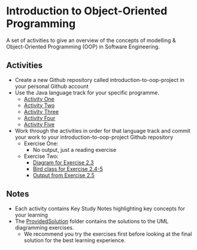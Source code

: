 # Introduction to Object-Oriented Programming
A set of activities to give an overview of the concepts of modelling &amp; Object-Oriented Programming (OOP) in Software Engineering.

## Activities
* Create a new Github repository called introduction-to-oop-project in your personal Github account
* Use the Java language track for your specific programme.
  * [Activity One](Exercises/activity_1.md)
  * [Activity Two](Exercises/activity_2.md)
  * [Activity Three](Exercises/activity_3.md)
  * [Activity Four](Exercises/activity_4.md)
  * [Activity Five](Exercises/activity_5.md)
* Work through the activities in order for that language track and commit your work to your introduction-to-oop-project Github repository
  * Exercise One:
    * No output, just a reading exercise
  * Exercise Two: 
    * [Diagram for Exercise 2.3](./Solutions/Exercise%202.3.jpg)
    * [Bird class for Exercise 2.4-5](./src/main/java/com/tinkabell/exercises/Bird.java)
    * [Output from Exercise 2.5](./Solutions/Exercise%202.5%20Output.txt)

## Notes
* Each activity contains Key Study Notes highlighting key concepts for your learning
* The [ProvidedSolution](./ProvidedSolution) folder contains the solutions to the UML diagramming exercises. 
  * We recommend you try the exercises first before looking at the final solution for the best learning experience.
